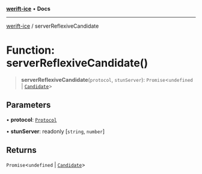 [**werift-ice**](../README.md) • **Docs**

***

[werift-ice](../globals.md) / serverReflexiveCandidate

# Function: serverReflexiveCandidate()

> **serverReflexiveCandidate**(`protocol`, `stunServer`): `Promise`\<`undefined` \| [`Candidate`](../classes/Candidate.md)\>

## Parameters

• **protocol**: [`Protocol`](../interfaces/Protocol.md)

• **stunServer**: readonly [`string`, `number`]

## Returns

`Promise`\<`undefined` \| [`Candidate`](../classes/Candidate.md)\>
